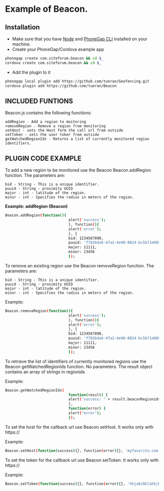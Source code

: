 # Example of Beacon.


## Installation

- Make sure that you have [Node](http://nodejs.org/) and [PhoneGap CLI](https://github.com/mwbrooks/phonegap-cli) installed on your machine.
- Create your PhoneGap/Cordova example app

```bash
phonegap create com.siteforum.beacon && cd $_
cordova create com.siteforum.beacon && cd $_
```

- Add the plugin to it

```bash
phonegap local plugin add https://github.com/tueran/Geofencing.git
cordova plugin add https://github.com/tueran/Beacon
```

## INCLUDED FUNTIONS

Beacon.js contains the following functions:

    addRegion - Add a region to moitoring
    removeRegion - Remove a region from monitoring
    setHost - sets the Host form the call url from outside
    setToken - sets the user toker from outside
    getWatchedRegionIds - Returns a list of currently monitored region identifiers.
    


## PLUGIN CODE EXAMPLE

To add a new region to be monitored use the Beacon Beacon.addRegion function. The parameters are:

    bid - String - This is a unique identifier.
    puuid - String - proximity UUID
    major - int - latitude of the region.
    minor - int - Specifies the radius in meters of the region.
    

<strong>Example: addRegion (Beacon)</strong>
```bash
Beacon.addRegion(function(){
                             alert('success');
                             }, function(){
                             alert('error');
                             }, {
                             bid: 1234567890,
                             puuid: 'f7826da6-4fa2-4e98-8024-bc5b71e0893e',
                             major: 11111,
                             minor: 23456
                             });

```

To remove an existing region use the Beacon removeRegion function. The parameters are: 

    bid - String - This is a unique identifier.
    puuid - String - proximity UUID
    major - int - latitude of the region.
    minor - int - Specifies the radius in meters of the region.

Example:
```bash
Beacon.removeRegion(function(){
                             alert('success');
                             }, function(){
                             alert('error');
                             }, {
                             bid: 1234567890,
                             puuid: 'f7826da6-4fa2-4e98-8024-bc5b71e0893e',
                             major: 11111,
                             minor: 23456
                             });
```


To retrieve the list of identifiers of currently monitored regions use the Beacon getWatchedRegionIds function. No parameters.
The result object contains an array of strings in regionids

Example:

```bash
Beacon.getWatchedRegionIds(
                             function(result) {
                             alert("success: " + result.beaconRegionids);
                             },
                             function(error) {
                             alert("error");
                             });

```

To set the host for the callback url use Beacon setHost. It works only with https://

Example:
```bash
Beacon.setHost(function(success){}, function(error){}, 'myfavorito.com');

```


To set the token for the callback url use Beacon setToken. It works only with https://

Example:
```bash
Beacon.setToken(function(success){}, function(error){}, 'hkja8z8klahkjh899842kljah');

```


